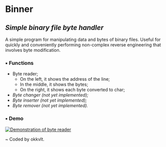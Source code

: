 # Binner
## _Simple binary file byte handler_

A simple program for manipulating data and bytes of binary files. Useful for quickly and conveniently performing non-complex reverse engineering that involves byte modification.

### ▪ Functions

- Byte reader;
    - On the left, it shows the address of the line;
    - In the middle, it shows the bytes;
    - On the right, it shows each byte converted to char;
- _Byte changer (not yet implemented);_
- _Byte inserter (not yet implemented);_
- _Byte remover (not yet implemented)._

### ▪ Demo
[![Demonstration of byte reader](https://i.imgur.com/iEffLsN.png)](https://nodesource.com/products/nsolid)

\~ Coded by okkvlt.
